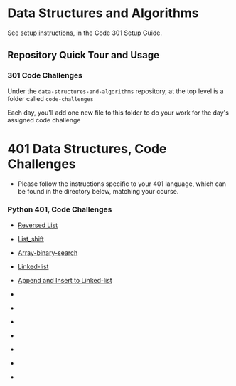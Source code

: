 # Data Structures and Algorithms

See [setup instructions](https://codefellows.github.io/setup-guide/code-301/3-code-challenges), in the Code 301 Setup Guide.

## Repository Quick Tour and Usage

### 301 Code Challenges

Under the `data-structures-and-algorithms` repository, at the top level is a folder called `code-challenges`

Each day, you'll add one new file to this folder to do your work for the day's assigned code challenge

# 401 Data Structures, Code Challenges

- Please follow the instructions specific to your 401 language, which can be found in the directory below, matching your course.

### Python 401, Code Challenges


- [Reversed List](./python/challenges/array_reverse/README.md)

<!-- ------------------------------------------------- -->
- [List_shift](./python/challenges/array_shift/README.md)

<!-- ------------------------------------------------- -->
- [Array-binary-search](./python/challenges/array_binary_search/README.md)

<!-- ------------------------------------------------- -->
- [Linked-list](./python/challenges/linked_list/README.md)

<!-- ------------------------------------------------- -->
- [Append and Insert to Linked-list](./python/challenges/linked_list/README.md)

<!-- ------------------------------------------------- -->
- [](./python/challenges//README.md)

<!-- ------------------------------------------------- -->
- [](./python/challenges//README.md)

<!-- ------------------------------------------------- -->
- [](./python/challenges//README.md)

<!-- ------------------------------------------------- -->
- [](./python/challenges//README.md)

<!-- ------------------------------------------------- -->
- [](./python/challenges//README.md)

<!-- ------------------------------------------------- -->
- [](./python/challenges//README.md)

<!-- ------------------------------------------------- -->
- [](./python/challenges//README.md)